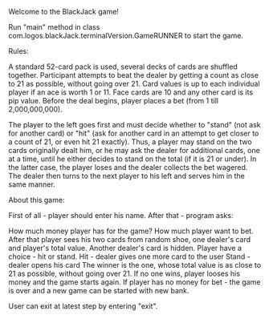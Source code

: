 Welcome to the BlackJack game!

Run "main" method in class com.logos.blackJack.terminalVersion.GameRUNNER to start the game.

Rules:

A standard 52-card pack is used, several decks of cards are shuffled together. Participant attempts to beat the dealer by getting a count as close to 21 as possible, without going over 21. Card values is up to each individual player if an ace is worth 1 or 11. Face cards are 10 and any other card is its pip value. Before the deal begins, player places a bet (from 1 till 2,000,000,000).

The player to the left goes first and must decide whether to "stand" (not ask for another card) or "hit" (ask for another card in an attempt to get closer to a count of 21, or even hit 21 exactly). Thus, a player may stand on the two cards originally dealt him, or he may ask the dealer for additional cards, one at a time, until he either decides to stand on the total (if it is 21 or under). In the latter case, the player loses and the dealer collects the bet wagered. The dealer then turns to the next player to his left and serves him in the same manner.

About this game:

First of all - player should enter his name. After that - program asks:

How much money player has for the game?
How much player want to bet. After that player sees his two cards from random shoe, one dealer's card and player's total value. Another dealer's card is hidden.
Player have a choice - hit or stand. Hit - dealer gives one more card to the user Stand - dealer opens his card The winner is the one, whose total value is as close to 21 as possible, without going over 21. If no one wins, player looses his money and the game starts again. If player has no money for bet - the game is over and a new game can be started with new bank.

User can exit at latest step by entering "exit".
